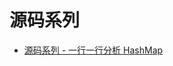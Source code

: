 # 源码系列

- [源码系列 - 一行一行分析 HashMap ](https://github.com/lushwe/myblog/blob/master/source/%E6%BA%90%E7%A0%81%E7%B3%BB%E5%88%97%20-%20%E4%B8%80%E8%A1%8C%E4%B8%80%E8%A1%8C%E5%88%86%E6%9E%90%20HashMap%20%E6%BA%90%E7%A0%81.md)
